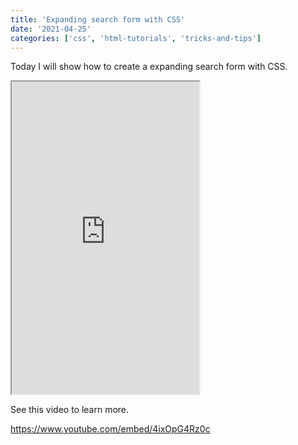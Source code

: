 ```yaml
---
title: 'Expanding search form with CSS'
date: '2021-04-25'
categories: ['css', 'html-tutorials', 'tricks-and-tips']
---
```


Today I will show how to create a expanding search form with CSS.

<iframe src="https://www.tronic247.com/trycode/?name=expanding_form&amp;embed=true" height="500" title="Expanding search form"></iframe>

See this video to learn more.

https://www.youtube.com/embed/4ixOpG4Rz0c
